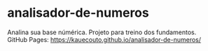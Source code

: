 # analisador-de-numeros
 Analina sua base númérica. Projeto para treino dos fundamentos.
 <br>
 GitHub Pages: https://kauecouto.github.io/analisador-de-numeros/
